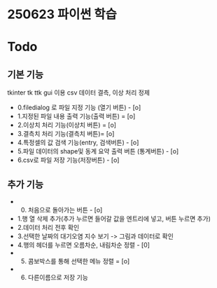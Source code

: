# 250623 파이썬 학습

# Todo 
## 기본 기능

tkinter tk ttk gui 이용
csv 데이터 결측, 이상 처리 정제

- 0.filedialog 로 파일 지정 기능 (열기 버튼)  - [o]
- 1.지정된 파일 내용 출력 기능(출력 버튼) = [o]
- 2.이상치 처리 기능(이상치 버튼) = [o]
- 3.결측치 처리 기능(결측치 버튼)= [o]
- 4.특정셀의 값 검색 기능(entry, 검색버튼) - [o]
- 5.파일 데이터의 shape및 동계 요약 출력 버튼 (통계버튼) - [o]
- 6.csv로 파일 저장 기능(저장버튼) - [o]


## 추가 기능
- 0. 처음으로 돌아가는 버튼 - [o]
- 1.행 열 삭제 추가(추가 누르면 들어갈 값을 엔트리에 넣고, 버튼 누르면 추가)
- 2.데이터 처리 전후 확인  
- 3.선택한 날짜의 대기오염 지수 보기 -> 그림과 데이터로 확인
- 4.행의 헤더를 누르면 오름차순, 내림차순 정렬 - [0]
- 5. 콤보박스를 통해 선택한 메뉴 정렬 = [o]
- 6. 다른이름으로 저장 기능 


